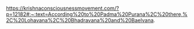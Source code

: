 https://krishnaconsciousnessmovement.com/?p=12182#:~:text=According%20to%20Padma%20Purana%2C%20there,%2C%20Lohavana%2C%20Bhadravana%20and%20Baelvana.
